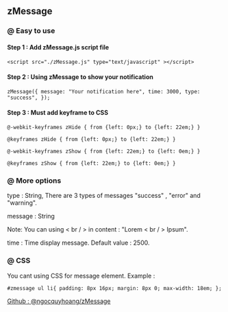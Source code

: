 ## zMessage
### @ Easy to use
#### Step 1 : Add zMessage.js script file
`<script src="./zMessage.js" type="text/javascript" ></script>`
#### Step 2 : Using zMessage to show your notification
`zMessage({
message: "Your notification here",
time: 3000,
type: "success",
});`
#### Step 3 : Must add keyframe to CSS

`@-webkit-keyframes zHide {
from {left: 0px;} to {left: 22em;}
}`

`@keyframes zHide {
from {left: 0px;} to {left: 22em;}
}`

`@-webkit-keyframes zShow {
from {left: 22em;} to {left: 0em;}
}`

`@keyframes zShow {
from {left: 22em;} to {left: 0em;}
}`

### @ More options

type : String, There are 3 types of messages "success" , "error" and "warning".

message : String

Note: You can using < br / > in content : "Lorem < br / > Ipsum".

time : Time display message. Default value : 2500.

### @ CSS

You cant using CSS for message element. Example :

`#zmessage ul li{ padding: 8px 16px; margin: 8px 0; max-width: 18em; };`

[Github : @ngocquyhoang/zMessage](https://github.com/ngocquyhoang/zMessage)

